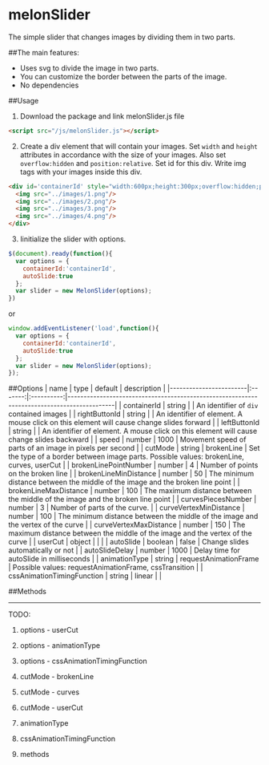# melonSlider
The simple slider that changes images by dividing them in two parts. 

##The main features:
* Uses svg to divide the image in two parts.
* You can customize the border between the parts of the image. 
* No dependencies

##Usage
1. Download the package and link melonSlider.js file

  ```html
  <script src="/js/melonSlider.js"></script>
  ```
2. Create a div element that will contain your images. Set `width` and `height` attributes in accordance with the size of your images. Also set `overflow:hidden` and `position:relative`. Set id for this div. Write img tags with your images inside this div.

  ```html
  <div id='containerId' style="width:600px;height:300px;overflow:hidden;position:relative;">
    <img src="../images/1.png"/>
    <img src="../images/2.png"/>
    <img src="../images/3.png"/>
    <img src="../images/4.png"/>
  </div>
  ```
3. Iinitialize the slider with options.
  
  ```javascript
  $(document).ready(function(){
    var options = {
      containerId:'containerId',
      autoSlide:true
    };
    var slider = new MelonSlider(options);
  })
  ```
  or
  ```javascript
  window.addEventListener('load',function(){
    var options = {
      containerId:'containerId',
      autoSlide:true
    };
    var slider = new MelonSlider(options);
  });
  ```

##Options
| name | type | default | description |
|------------------------|:-------:|:----------:|--------------------------------------------------------------------------------------------|
| containerId | string |  | An identifier of `div` contained images |
| rightButtonId | string |  | An identifier of element. A mouse click on this element will cause change slides forward |
| leftButtonId | string |  | An identifier of element. A mouse click on this element will cause change slides backward |
| speed | number | 1000 | Movement speed of parts of an image in pixels per second |
| cutMode | string | brokenLine | Set the type of a border between image parts. Possible values: brokenLine, curves, userCut |
| brokenLinePointNumber | number | 4 | Number of points on the broken line |
| brokenLineMinDistance | number | 50 | The minimum distance between the middle of the image and the broken line point |
| brokenLineMaxDistance | number | 100 | The maximum distance between the middle of the image and the broken line point |
| curvesPiecesNumber | number | 3 | Number of parts of the curve. |
| curveVertexMinDistance | number | 100 | The minimum distance between the middle of the image and the vertex of the curve |
| curveVertexMaxDistance | number | 150 | The maximum distance between the middle of the image and the vertex of the curve |
| userCut | object |  |  |
| autoSlide | boolean | false | Change slides automatically or not |
| autoSlideDelay | number | 1000 | Delay time for autoSlide in milliseconds |
| animationType | string | requestAnimationFrame |  Possible values: requestAnimationFrame, cssTransition  |
| cssAnimationTimingFunction | string | linear |  |

##Methods


***
TODO:
1. options - userCut

2. options - animationType

3. options - cssAnimationTimingFunction

4. cutMode - brokenLine

5. cutMode - curves

6. cutMode - userCut

7. animationType

8. cssAnimationTimingFunction

9. methods
